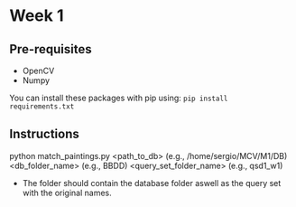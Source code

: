 # Week 1

## Pre-requisites
- OpenCV
- Numpy

You can install these packages with pip using: 
`pip install requirements.txt`

## Instructions
python match\_paintings.py <path_to_db> (e.g., /home/sergio/MCV/M1/DB) <db_folder_name> (e.g., BBDD) <query_set_folder_name> (e.g., qsd1_w1)
 - The folder should contain the database folder aswell as the query set with the original names.
